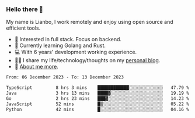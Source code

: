 ### Hello there 👋

My name is Lianbo, I work remotely and enjoy using open source and efficient tools.

- 🔭 Interested in full stack. Focus on backend.
- 🌱 Currently learning Golang and Rust.
- 💻 With 6 years' development working experience.
- ✍🏻 I share my life/technology/thoughts on my [personal blog](https://godruoyi.com).
- 👒 [About me more](https://godruoyi.com/posts/About-godruoyi).

<!--START_SECTION:waka-->

```txt
From: 06 December 2023 - To: 13 December 2023

TypeScript         8 hrs 3 mins    ████████████░░░░░░░░░░░░░   47.79 %
Java               3 hrs 13 mins   ████▓░░░░░░░░░░░░░░░░░░░░   19.19 %
Go                 2 hrs 23 mins   ███▓░░░░░░░░░░░░░░░░░░░░░   14.23 %
JavaScript         52 mins         █▒░░░░░░░░░░░░░░░░░░░░░░░   05.22 %
Python             42 mins         █░░░░░░░░░░░░░░░░░░░░░░░░   04.16 %
```

<!--END_SECTION:waka-->
